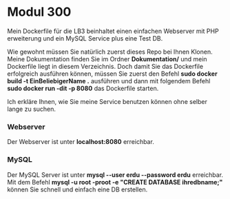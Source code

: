 # Modul 300 
Mein Dockerfile für die LB3 beinhaltet einen einfachen Webserver mit PHP erweiterung und ein MySQL Service plus eine Test DB. 

Wie gewohnt müssen Sie natürlich zuerst dieses Repo bei Ihnen Klonen. Meine Dokumentation finden Sie im Ordner **Dokumentation/** und mein Dockerfile liegt in diesem Verzeichnis. Doch damit Sie das Dockerfile erfolgreich ausführen können, müssen Sie zuerst den Befehl **sudo docker build -t EinBeliebigerName .** ausführen und dann mit folgendem Befehl **sudo docker run -dit -p 8080** das Dockerfile starten. 

Ich erkläre Ihnen, wie Sie meine Service benutzen können ohne selber lange zu suchen. 

### Webserver
Der Webserver ist unter **localhost:8080** erreichbar. 

### MySQL
Der MySQL Server ist unter **mysql --user erdu --password erdu** erreichbar. 
Mit dem Befehl **mysql -u root -proot -e "CREATE DATABASE ihredbname;"** können Sie schnell und einfach eine DB erstellen. 
